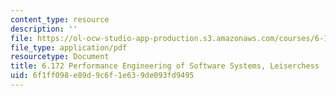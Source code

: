 ```yaml
---
content_type: resource
description: ''
file: https://ol-ocw-studio-app-production.s3.amazonaws.com/courses/6-172-performance-engineering-of-software-systems-fall-2018/6f1ff098e89d9c6f1e639de093fd9495_MIT6_172F18_leiserchess.pdf
file_type: application/pdf
resourcetype: Document
title: 6.172 Performance Engineering of Software Systems, Leiserchess
uid: 6f1ff098-e89d-9c6f-1e63-9de093fd9495
---
```

